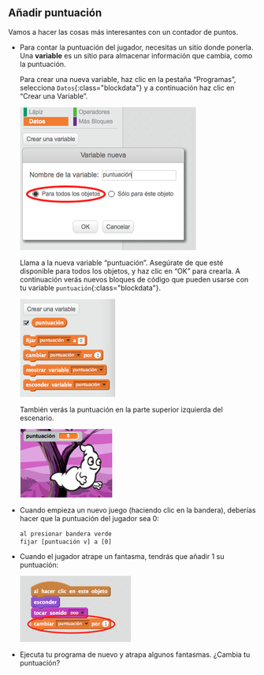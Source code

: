 ## Añadir puntuación

Vamos a hacer las cosas más interesantes con un contador de puntos.

+ Para contar la puntuación del jugador, necesitas un sitio donde ponerla. Una __variable__ es un sitio para almacenar información que cambia, como la puntuación.

	Para crear una nueva variable, haz clic en la pestaña “Programas”, selecciona `Datos`{:class="blockdata"} y a continuación haz clic en “Crear una Variable”.

	![screenshot](images/ghost-score.png)

	Llama a la nueva variable “puntuación”. Asegúrate de que esté disponible para todos los objetos, y haz clic en “OK” para crearla. A continuación verás nuevos bloques de código que pueden usarse con tu variable `puntuación`{:class="blockdata"}.

	![screenshot](images/ghost-variable.png)

	También verás la puntuación en la parte superior izquierda del escenario.

	![screenshot](images/ghost-stage-score.png)

+ Cuando empieza un nuevo juego (haciendo clic en la bandera), deberías hacer que la puntuación del jugador sea 0:

	```blocks
	al presionar bandera verde
	fijar [puntuación v] a [0]
	```

+ Cuando el jugador atrape un fantasma, tendrás que añadir 1 su puntuación:

	![screenshot](images/ghost-change-score.png)

+ Ejecuta tu programa de nuevo y atrapa algunos fantasmas. ¿Cambia tu puntuación?
